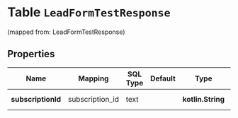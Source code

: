 
# Table `LeadFormTestResponse`
(mapped from: LeadFormTestResponse)

## Properties
Name | Mapping | SQL Type | Default | Type | Description | Notes
---- | ------- | -------- | ------- | ---- | ----------- | -----
**subscriptionId** | subscription_id | text |  | **kotlin.String** | Subscription ID. |  [optional]



